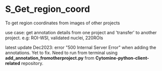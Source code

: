 # S_Get_region_coord
To get region coordinates from images of other projects

use case: get annotation details from one project and 'transfer' to another project. e.g: ROI-WSI, validated nuclei, 220ROIs

latest update Dec2023: error "500 Internal Server Error" when adding the annotations. Yet to fix. Need to run from terminal using **add_annotation_fromotherproject.py** from **Cytomine-python-client-related** repository.


    
